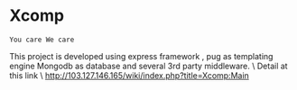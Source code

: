 # Xcomp 
    You care We care 
This project is developed using express framework  , pug as templating engine Mongodb as database and several 3rd party middleware. \\
Detail at this link \\ 
http://103.127.146.165/wiki/index.php?title=Xcomp:Main
